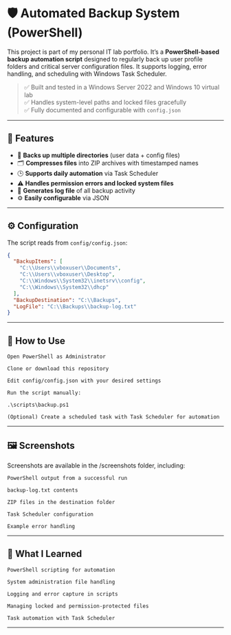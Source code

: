 # 🛡️ Automated Backup System (PowerShell)

This project is part of my personal IT lab portfolio. It’s a **PowerShell-based backup automation script** designed to regularly back up user profile folders and critical server configuration files. It supports logging, error handling, and scheduling with Windows Task Scheduler.

> ✅ Built and tested in a Windows Server 2022 and Windows 10 virtual lab  
> ✅ Handles system-level paths and locked files gracefully  
> ✅ Fully documented and configurable with `config.json`

---

## 🔧 Features

- 📁 **Backs up multiple directories** (user data + config files)
- 🗂️ **Compresses files** into ZIP archives with timestamped names
- 🕒 **Supports daily automation** via Task Scheduler
- ⚠️ **Handles permission errors and locked system files**
- 📜 **Generates log file** of all backup activity
- ⚙️ **Easily configurable** via JSON

---

## ⚙️ Configuration

The script reads from `config/config.json`:

```json
{
  "BackupItems": [
    "C:\\Users\\vboxuser\\Documents",
    "C:\\Users\\vboxuser\\Desktop",
    "C:\\Windows\\System32\\inetsrv\\config",
    "C:\\Windows\\System32\\dhcp"
  ],
  "BackupDestination": "C:\\Backups",
  "LogFile": "C:\\Backups\\backup-log.txt"
}
```
---

## 🚀 How to Use

    Open PowerShell as Administrator

    Clone or download this repository

    Edit config/config.json with your desired settings

    Run the script manually:

    .\scripts\backup.ps1

    (Optional) Create a scheduled task with Task Scheduler for automation

---

## 🖼️ Screenshots

Screenshots are available in the /screenshots folder, including:

    PowerShell output from a successful run

    backup-log.txt contents

    ZIP files in the destination folder

    Task Scheduler configuration

    Example error handling

---

## 🧠 What I Learned

    PowerShell scripting for automation

    System administration file handling

    Logging and error capture in scripts

    Managing locked and permission-protected files

    Task automation with Task Scheduler

---

